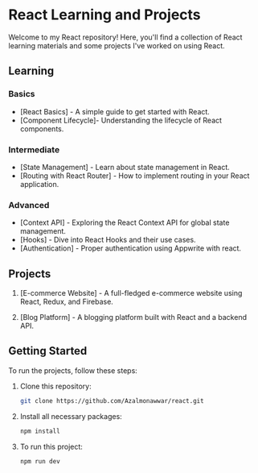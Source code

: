 # React Learning and Projects

Welcome to my React repository! Here, you'll find a collection of React learning materials and some projects I've worked on using React.

## Learning

### Basics

- [React Basics] - A simple guide to get started with React.
- [Component Lifecycle]- Understanding the lifecycle of React components.

### Intermediate

- [State Management] - Learn about state management in React.
- [Routing with React Router] - How to implement routing in your React application.

### Advanced

- [Context API] - Exploring the React Context API for global state management.
- [Hooks] - Dive into React Hooks and their use cases.
- [Authentication] - Proper authentication using Appwrite with react.

## Projects

1. [E-commerce Website] - A full-fledged e-commerce website using React, Redux, and Firebase.

2. [Blog Platform] - A blogging platform built with React and a backend API.

## Getting Started

To run the projects, follow these steps:

1. Clone this repository:

   ```bash
   git clone https://github.com/Azalmonawwar/react.git

   ```

2. Install all necessary packages:
   ```bash
   npm install

   ```
3. To run this project:
   ```bash
   npm run dev
   ```
